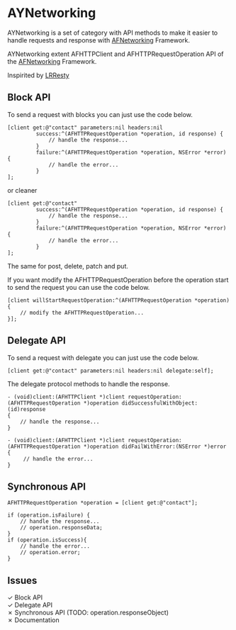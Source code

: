 # AYNetworking #

AYNetworking is a set of category with API methods to make it easier to handle requests and response with [AFNetworking](https://github.com/AFNetworking/AFNetworking) Framework.

AYNetworking extent AFHTTPClient and AFHTTPRequestOperation API of the [AFNetworking](https://github.com/AFNetworking/AFNetworking) Framework.

Inspirited by [LRResty](https://github.com/lukeredpath/LRResty)

## Block API ##

To send a request with blocks you can just use the code below.
	
    [client get:@"contact" parameters:nil headers:nil
             success:^(AFHTTPRequestOperation *operation, id response) {
                 // handle the response...
             }
             failure:^(AFHTTPRequestOperation *operation, NSError *error) {
                 // handle the error...
             }
    ];

or cleaner

    [client get:@"contact"
             success:^(AFHTTPRequestOperation *operation, id response) {
                 // handle the response...
             }
             failure:^(AFHTTPRequestOperation *operation, NSError *error) {
                 // handle the error...
             }
    ];

The same for post, delete, patch and put.

If you want modify the AFHTTPRequestOperation before the operation start to send the request you can use the code below.
	
    [client willStartRequestOperation:^(AFHTTPRequestOperation *operation) {
        // modify the AFHTTPRequestOperation...
    }];


## Delegate API ##

To send a request with delegate you can just use the code below.

    [client get:@"contact" parameters:nil headers:nil delegate:self];

The delegate protocol methods to handle the response.

    - (void)client:(AFHTTPClient *)client requestOperation:(AFHTTPRequestOperation *)operation didSuccessfulWithObject:(id)response
    {
        // handle the response...
    }
    
    - (void)client:(AFHTTPClient *)client requestOperation:(AFHTTPRequestOperation *)operation didFailWithError:(NSError *)error
    {
         // handle the error...
    }

## Synchronous API ##

    AFHTTPRequestOperation *operation = [client get:@"contact"];
    
    if (operation.isFailure) {
        // handle the response...
        // operation.responseData;
    }
    if (operation.isSuccess){
        // handle the error...
        // operation.error;
    }

## Issues ##

✓ Block API  
✓ Delegate API  
✗ Synchronous API  (TODO: operation.responseObject)  
✗ Documentation
